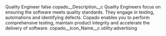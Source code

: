 <?xml version="1.0" encoding="UTF-8"?>
<CustomMetadata xmlns="http://soap.sforce.com/2006/04/metadata" xmlns:xsi="http://www.w3.org/2001/XMLSchema-instance" xmlns:xsd="http://www.w3.org/2001/XMLSchema">
    <label>Quality Engineer</label>
    <protected>false</protected>
    <values>
        <field>copado__Description__c</field>
        <value xsi:type="xsd:string">Quality Engineers focus on ensuring the software meets quality standards. They engage in testing, automations and identifying defects. Copado enables you to perform comprehensive testing, maintain product integrity and accelerate the delivery of software.</value>
    </values>
    <values>
        <field>copado__Icon_Name__c</field>
        <value xsi:type="xsd:string">utility:advertising</value>
    </values>
</CustomMetadata>
